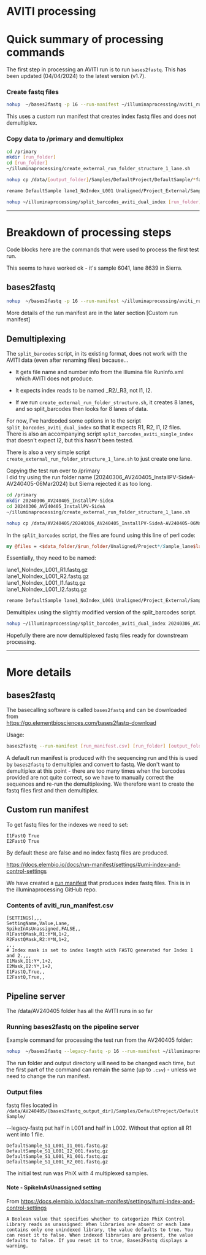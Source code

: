 # AVITI processing

# Quick summary of processing commands

The first step in processing an AVITI run is to run `bases2fastq`. This has been updated (04/04/2024) to the latest version (v1.7).

### Create fastq files

``` bash
nohup  ~/bases2fastq -p 16 --run-manifest ~/illuminaprocessing/aviti_run_manifest.csv [run_folder] [output_folder]
```

This uses a custom run manifest that creates index fastq files and does not demultiplex.

### Copy data to /primary and demultiplex

``` bash
cd /primary
mkdir [run_folder]
cd [run_folder]
~/illuminaprocessing/create_external_run_folder_structure_1_lane.sh

nohup cp /data/[output_folder]/Samples/DefaultProject/DefaultSample/*fastq.gz Unaligned/Project_External/Sample_lane1/ > copy.log &

rename DefaultSample lane1_NoIndex_L001 Unaligned/Project_External/Sample_lane1/*fastq.gz

nohup ~/illuminaprocessing/split_barcodes_aviti_dual_index [run_folder] > barcode_splitting.log &
```

------------------------------------------------------------------------

# Breakdown of processing steps

Code blocks here are the commands that were used to process the first test run.

This seems to have worked ok - it's sample 6041, lane 8639 in Sierra.

## bases2fastq

``` bash
nohup  ~/bases2fastq -p 16 --run-manifest ~/illuminaprocessing/aviti_run_manifest.csv 20240306_AV240405_InstallPV-SideA-AV240405-06Mar2024 20240306_AV240405_InstallPV-SideA-AV240405-06Mar2024/Unaligned
```

More details of the run manifest are in the later section [Custom run manifest]

## Demultiplexing

The `split_barcodes` script, in its existing format, does not work with the AVITI data (even after renaming files) because...

-   It gets file name and number info from the Illumina file RunInfo.xml which AVITI does not produce.

-   It expects index reads to be named \_R2/\_R3, not I1, I2.

-   If we run `create_external_run_folder_structure.sh`, it creates 8 lanes, and so split_barcodes then looks for 8 lanes of data.

For now, I've hardcoded some options in to the script `split_barcodes_aviti_dual_index` so that it expects R1, R2, I1, I2 files.\
There is also an accompanying script `split_barcodes_aviti_single_index` that doesn't expect I2, but this hasn't been tested.

There is also a very simple script `create_external_run_folder_structure_1_lane.sh` to just create one lane.

Copying the test run over to /primary\
I did try using the run folder name (20240306_AV240405_InstallPV-SideA-AV240405-06Mar2024) but Sierra rejected it as too long.

``` bash
cd /primary
mkdir 20240306_AV240405_InstallPV-SideA
cd 20240306_AV240405_InstallPV-SideA
~/illuminaprocessing/create_external_run_folder_structure_1_lane.sh

nohup cp /data/AV240405/20240306_AV240405_InstallPV-SideA-AV240405-06Mar2024/Unaligned_v1.7/Samples/DefaultProject/DefaultSample/DefaultSample*L001*fastq.gz Unaligned/Project_External/Sample_lane1/ > copy_L1.log &
```

In the `split_barcodes` script, the files are found using this line of perl code:

``` perl
my @files = <$data_folder/$run_folder/Unaligned/Project*/Sample_lane$lane/lane${lane}_NoIndex_L*_${read_number}.fastq.gz>;
```

Essentially, they need to be named:

lane1_NoIndex_L001_R1.fastq.gz\
lane1_NoIndex_L001_R2.fastq.gz\
lane1_NoIndex_L001_I1.fastq.gz\
lane1_NoIndex_L001_I2.fastq.gz

``` bash
rename DefaultSample lane1_NoIndex_L001 Unaligned/Project_External/Sample_lane1/*fastq.gz
```

Demultiplex using the slightly modified version of the split_barcodes script.

``` bash
nohup ~/illuminaprocessing/split_barcodes_aviti_dual_index 20240306_AV240405_InstallPV-SideA > barcode_splitting.log &
```

Hopefully there are now demultiplexed fastq files ready for downstream processing.

------------------------------------------------------------------------

# More details

## bases2fastq

The basecalling software is called `bases2fastq` and can be downloaded from\
<https://go.elementbiosciences.com/bases2fastq-download>

Usage:

``` bash
bases2fastq --run-manifest [run_manifest.csv] [run_folder] [output_folder]
```

A default run manifest is produced with the sequencing run and this is used by `bases2fastq` to demultiplex and convert to fastq. We don't want to demultiplex at this point - there are too many times when the barcodes provided are not quite correct, so we have to manually correct the sequences and re-run the demultiplexing. We therefore want to create the fastq files first and then demultiplex.

## Custom run manifest

To get fastq files for the indexes we need to set:

```         
I1FastQ True
I2FastQ True
```

By default these are false and no index fastq files are produced.

<https://docs.elembio.io/docs/run-manifest/settings/#umi-index-and-control-settings>

We have created a [run manifest](https://github.com/s-andrews/illuminaprocessing/blob/master/aviti_run_manifest.csv) that produces index fastq files. This is in the illuminaprocessing GitHub repo.

### Contents of aviti_run_manifest.csv

```         
[SETTINGS],,,
SettingName,Value,Lane,
SpikeInAsUnassigned,FALSE,,
R1FastQMask,R1:Y*N,1+2,
R2FastQMask,R2:Y*N,1+2,
,,,
# Index mask is set to index length with FASTQ generated for Index 1 and 2.,,,
I1Mask,I1:Y*,1+2,
I2Mask,I2:Y*,1+2,
I1FastQ,True,,
I2FastQ,True,,
```

## Pipeline server

The /data/AV240405 folder has all the AVITI runs in so far

### Running bases2fastq on the pipeline server

Example command for processing the test run from the AV240405 folder:

``` bash
nohup  ~/bases2fastq --legacy-fastq -p 16 --run-manifest ~/illuminaprocessing/aviti_run_manifest.csv 20240306_AV240405_InstallPV-SideA-AV240405-06Mar2024 20240306_AV240405_InstallPV-SideA-AV240405-06Mar2024/Unaligned
```

The run folder and output directory will need to be changed each time, but the first part of the command can remain the same (up to `.csv`) - unless we need to change the run manifest.

### Output files

fastq files located in `/data/AV240405/[bases2fastq_output_dir]/Samples/DefaultProject/DefaultSample/`

--legacy-fastq put half in L001 and half in L002. Without that option all R1 went into 1 file.

```         
DefaultSample_S1_L001_I1_001.fastq.gz
DefaultSample_S1_L001_I2_001.fastq.gz
DefaultSample_S1_L001_R1_001.fastq.gz
DefaultSample_S1_L001_R2_001.fastq.gz
```

The initial test run was PhiX with 4 multiplexed samples.

#### Note - SpikeInAsUnassigned setting

From https://docs.elembio.io/docs/run-manifest/settings/#umi-index-and-control-settings

```         
A Boolean value that specifies whether to categorize PhiX Control Library reads as unassigned: When libraries are absent or each lane contains only one unindexed library, the value defaults to true. You can reset it to false. When indexed libraries are present, the value defaults to false. If you reset it to true, Bases2Fastq displays a warning.
```
